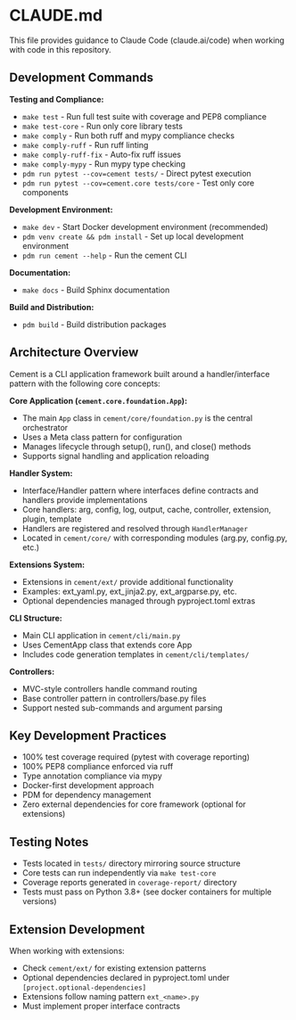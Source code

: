 # CLAUDE.md

This file provides guidance to Claude Code (claude.ai/code) when working with code in this repository.

## Development Commands

**Testing and Compliance:**
- `make test` - Run full test suite with coverage and PEP8 compliance
- `make test-core` - Run only core library tests
- `make comply` - Run both ruff and mypy compliance checks
- `make comply-ruff` - Run ruff linting
- `make comply-ruff-fix` - Auto-fix ruff issues
- `make comply-mypy` - Run mypy type checking
- `pdm run pytest --cov=cement tests/` - Direct pytest execution
- `pdm run pytest --cov=cement.core tests/core` - Test only core components

**Development Environment:**
- `make dev` - Start Docker development environment (recommended)
- `pdm venv create && pdm install` - Set up local development environment
- `pdm run cement --help` - Run the cement CLI

**Documentation:**
- `make docs` - Build Sphinx documentation

**Build and Distribution:**
- `pdm build` - Build distribution packages

## Architecture Overview

Cement is a CLI application framework built around a handler/interface pattern with the following core concepts:

**Core Application (`cement.core.foundation.App`):**
- The main `App` class in `cement/core/foundation.py` is the central orchestrator
- Uses a Meta class pattern for configuration
- Manages lifecycle through setup(), run(), and close() methods
- Supports signal handling and application reloading

**Handler System:**
- Interface/Handler pattern where interfaces define contracts and handlers provide implementations
- Core handlers: arg, config, log, output, cache, controller, extension, plugin, template
- Handlers are registered and resolved through `HandlerManager`
- Located in `cement/core/` with corresponding modules (arg.py, config.py, etc.)

**Extensions System:**
- Extensions in `cement/ext/` provide additional functionality
- Examples: ext_yaml.py, ext_jinja2.py, ext_argparse.py, etc.
- Optional dependencies managed through pyproject.toml extras

**CLI Structure:**
- Main CLI application in `cement/cli/main.py`
- Uses CementApp class that extends core App
- Includes code generation templates in `cement/cli/templates/`

**Controllers:**
- MVC-style controllers handle command routing
- Base controller pattern in controllers/base.py files
- Support nested sub-commands and argument parsing

## Key Development Practices

- 100% test coverage required (pytest with coverage reporting)
- 100% PEP8 compliance enforced via ruff
- Type annotation compliance via mypy
- Docker-first development approach
- PDM for dependency management
- Zero external dependencies for core framework (optional for extensions)

## Testing Notes

- Tests located in `tests/` directory mirroring source structure
- Core tests can run independently via `make test-core`
- Coverage reports generated in `coverage-report/` directory
- Tests must pass on Python 3.8+ (see docker containers for multiple versions)

## Extension Development

When working with extensions:
- Check `cement/ext/` for existing extension patterns
- Optional dependencies declared in pyproject.toml under `[project.optional-dependencies]`
- Extensions follow naming pattern `ext_<name>.py`
- Must implement proper interface contracts